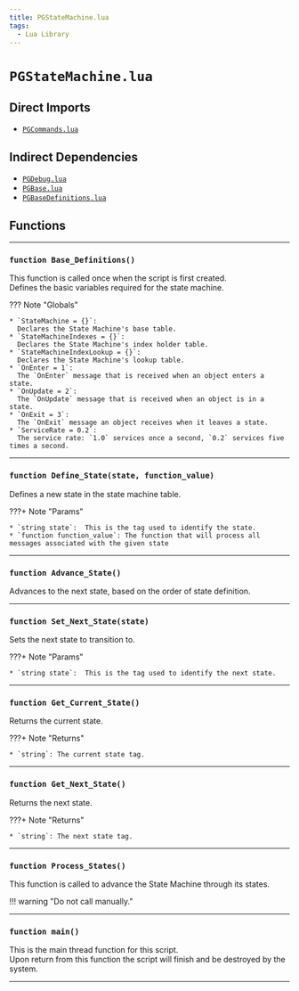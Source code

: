 ```yaml
---
title: PGStateMachine.lua
tags:
  - Lua Library
---
```


# `PGStateMachine.lua`

## Direct Imports

* [`PGCommands.lua`](pgcommands.md "PGCommands.lua")

## Indirect Dependencies

* [`PGDebug.lua`](pgdebug.md "PGDebug.lua")
* [`PGBase.lua`](pgbase.md "PGBase.lua")
* [`PGBaseDefinitions.lua`](pgbasedefinitions.md "PGBaseDefinitions.lua")

## Functions

---

### `function Base_Definitions()`

This function is called once when the script is first created.  
Defines the basic variables required for the state machine.

??? Note "Globals"

    * `StateMachine = {}`:  
      Declares the State Machine's base table.
    * `StateMachineIndexes = {}`:  
      Declares the State Machine's index holder table.
    * `StateMachineIndexLookup = {}`:  
      Declares the State Machine's lookup table.
    * `OnEnter = 1`:  
      The `OnEnter` message that is received when an object enters a state.
    * `OnUpdate = 2`:  
      The `OnUpdate` message that is received when an object is in a state.
    * `OnExit = 3`:  
      The `OnExit` message an object receives when it leaves a state.
    * `ServiceRate = 0.2`:  
      The service rate: `1.0` services once a second, `0.2` services five times a second.

---

### `function Define_State(state, function_value)`

Defines a new state in the state machine table.

???+ Note "Params"

    * `string state`:  This is the tag used to identify the state.
    * `function function_value`: The function that will process all messages associated with the given state

---

### `function Advance_State()`

Advances to the next state, based on the order of state definition.

---

### `function Set_Next_State(state)`

Sets the next state to transition to.

???+ Note "Params"

    * `string state`:  This is the tag used to identify the next state.

---

### `function Get_Current_State()`

Returns the current state.

???+ Note "Returns"

    * `string`: The current state tag.

---

### `function Get_Next_State()`

Returns the next state.

???+ Note "Returns"

    * `string`: The next state tag.

---

### `function Process_States()`

This function is called to advance the State Machine through its states.

!!! warning "Do not call manually."

---

### `function main()`

This is the main thread function for this script.  
Upon return from this function the script will finish and be destroyed by the system.

---
